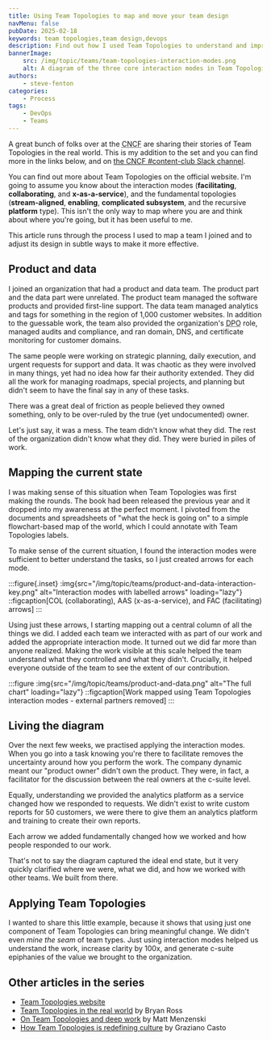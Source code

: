 ```yaml
---
title: Using Team Topologies to map and move your team design
navMenu: false
pubDate: 2025-02-18
keywords: team topologies,team design,devops
description: Find out how I used Team Topologies to understand and improve a team that had no formal structure.
bannerImage:
    src: /img/topic/teams/team-topologies-interaction-modes.png
    alt: A diagram of the three core interaction modes in Team Topologies. Facilitating, x-as-a-service, and collaboration.
authors:
    - steve-fenton
categories:
    - Process
tags:
    - DevOps
    - Teams
---
```


A great bunch of folks over at the <abbr title="Cloud Native Computing Foundation">CNCF</abbr> are sharing their stories of Team Topologies in the real world. This is my addition to the set and you can find more in the links below, and on [the CNCF #content-club Slack channel](https://cloud-native.slack.com/archives/content-club).

You can find out more about Team Topologies on the official website. I'm going to assume you know about the interaction modes (**facilitating**, **collaborating**, and **x-as-a-service**), and the fundamental topologies (**stream-aligned**, **enabling**, **complicated subsystem**, and the recursive **platform** type). This isn't the only way to map where you are and think about where you're going, but it has been useful to me.

This article runs through the process I used to map a team I joined and to adjust its design in subtle ways to make it more effective.

## Product and data

I joined an organization that had a product and data team. The product part and the data part were unrelated. The product team managed the software products and provided first-line support. The data team managed analytics and tags for something in the region of 1,000 customer websites. In addition to the guessable work, the team also provided the organization's <abbr title="Data Protection Officer">DPO</abbr> role, managed audits and compliance, and ran domain, DNS, and certificate monitoring for customer domains.

The same people were working on strategic planning, daily execution, and urgent requests for support and data. It was chaotic as they were involved in many things, yet had no idea how far their authority extended. They did all the work for managing roadmaps, special projects, and planning but didn't seem to have the final say in any of these tasks.

There was a great deal of friction as people believed they owned something, only to be over-ruled by the true (yet undocumented) owner.

Let's just say, it was a mess. The team didn't know what they did. The rest of the organization didn't know what they did. They were buried in piles of work.

## Mapping the current state

I was making sense of this situation when Team Topologies was first making the rounds. The book had been released the previous year and it dropped into my awareness at the perfect moment. I pivoted from the documents and spreadsheets of "what the heck is going on" to a simple flowchart-based map of the world, which I could annotate with Team Topologies labels.

To make sense of the current situation, I found the interaction modes were sufficient to better understand the tasks, so I just created arrows for each mode.

:::figure{.inset}
:img{src="/img/topic/teams/product-and-data-interaction-key.png" alt="Interaction modes with labelled arrows" loading="lazy"}
::figcaption[COL (collaborating), AAS (x-as-a-service), and FAC (facilitating) arrows]
:::

Using just these arrows, I starting mapping out a central column of all the things we did. I added each team we interacted with as part of our work and added the appropriate interaction mode. It turned out we did far more than anyone realized. Making the work visible at this scale helped the team understand what they controlled and what they didn't. Crucially, it helped everyone outside of the team to see the extent of our contribution.

:::figure
:img{src="/img/topic/teams/product-and-data.png" alt="The full chart" loading="lazy"}
::figcaption[Work mapped using Team Topologies interaction modes - external partners removed]
:::

## Living the diagram

Over the next few weeks, we practised applying the interaction modes. When you go into a task knowing you're there to facilitate removes the uncertainty around how you perform the work. The company dynamic meant our "product owner" didn't own the product. They were, in fact, a facilitator for the discussion between the real owners at the c-suite level.

Equally, understanding we provided the analytics platform as a service changed how we responded to requests. We didn't exist to write custom reports for 50 customers, we were there to give them an analytics platform and training to create their own reports.

Each arrow we added fundamentally changed how we worked and how people responded to our work.

That's not to say the diagram captured the ideal end state, but it very quickly clarified where we were, what we did, and how we worked with other teams. We built from there.

## Applying Team Topologies

I wanted to share this little example, because it shows that using just one component of Team Topologies can bring meaningful change. We didn't even *mine the seam* of team types. Just using interaction modes helped us understand the work, increase clarity by 100x, and generate c-suite epiphanies of the value we brought to the organization.

## Other articles in the series

- [Team Topologies website](https://teamtopologies.com/)
- [Team Topologies in the real world](https://newsletter.bryanross.me/p/team-topologies-in-the-real-world) by Bryan Ross
- [On Team Topologies and deep work](https://menzen.ski/posts/2025/02/15/on-team-topologies-and-deep-work/) by Matt Menzenski
- [How Team Topologies is redefining culture](https://www.linkedin.com/pulse/behind-engineering-revolution-how-team-topologies-redefining-casto-eiwif/?trackingId=Hdk1sCp7S6mIS5m9AEyAgA%3D%3D)
 by Graziano Casto
